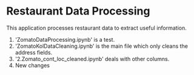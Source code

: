# Restaurant Data Processing

This application processes restaurant data to extract useful information.


1. 'ZomatoDataProcessing.ipynb' is a test.
2. 'ZomatoKolDataCleaning.ipynb' is the main file which only cleans the address fields.
3. '2.Zomato_cont_loc_cleaned.ipynb' deals with other columns.
4. New changes